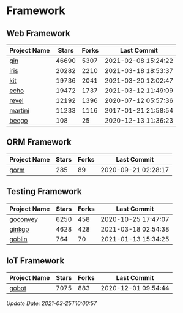 # Framework

## Web Framework
| Project Name | Stars | Forks | Last Commit |
| ------------ | ----- | ----- | ----------- |
| [gin](https://github.com/gin-gonic/gin) | 46690 | 5307 | 2021-02-08 15:24:22 |
| [iris](https://github.com/kataras/iris) | 20282 | 2210 | 2021-03-18 18:53:37 |
| [kit](https://github.com/go-kit/kit) | 19736 | 2041 | 2021-03-20 12:02:47 |
| [echo](https://github.com/labstack/echo) | 19472 | 1737 | 2021-03-12 11:49:09 |
| [revel](https://github.com/revel/revel) | 12192 | 1396 | 2020-07-12 05:57:36 |
| [martini](https://github.com/go-martini/martini) | 11233 | 1116 | 2017-01-21 21:58:54 |
| [beego](https://github.com/astaxie/beego) | 108 | 25 | 2020-12-13 11:36:23 |

## ORM Framework
| Project Name | Stars | Forks | Last Commit |
| ------------ | ----- | ----- | ----------- |
| [gorm](https://github.com/jinzhu/gorm) | 285 | 89 | 2020-09-21 02:28:17 |

## Testing Framework
| Project Name | Stars | Forks | Last Commit |
| ------------ | ----- | ----- | ----------- |
| [goconvey](https://github.com/smartystreets/goconvey) | 6250 | 458 | 2020-10-25 17:47:07 |
| [ginkgo](https://github.com/onsi/ginkgo) | 4628 | 428 | 2021-03-18 02:54:38 |
| [goblin](https://github.com/franela/goblin) | 764 | 70 | 2021-01-13 15:34:25 |

## IoT Framework
| Project Name | Stars | Forks | Last Commit |
| ------------ | ----- | ----- | ----------- |
| [gobot](https://github.com/hybridgroup/gobot) | 7075 | 883 | 2020-12-01 09:54:44 |

*Update Date: 2021-03-25T10:00:57*